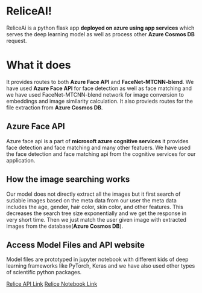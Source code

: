 # ReliceAI!

ReliceAi is a python flask app **deployed on azure using app services** which serves the deep learning model as well as process other **Azure Cosmos DB** request.

# What it does

It provides routes to both **Azure Face API** and **FaceNet-MTCNN-blend**. We have used **Azure Face API** for face detection as well as face matching and we have used FaceNet-MTCNN-blend network for image conversion to embeddings and image similarity calculation. It also provieds routes for the file extraction from **Azure Cosmos DB**.  

## Azure Face API

Azure face api is a part of **microsoft azure cognitive services** it provides face detection and face matching and many other featuers. We have used the face detection and face matching api from the cognitive services for our application.

## How the image searching works

Our model does not directly extract all the images but it first search of sutiable images based on the meta data from our user the meta data includes the age, gender, hair color, skin color, and other features. This decreases the search tree size exponentially and we get the response in very short time. Then we just match the user given image with extracted images from the database(**Azure Cosmos DB**).

## Access Model Files and API website

Model files are prototyped in jupyter notebook with different kids of deep learning frameworks like PyTorch, Keras and we have also used other types of scientific python packages. 

[Relice API Link](https://reliceai.azurewebsites.net)
[Relice Notebook Link](https://github.com/ANUBHAVNATANI/LNMHacks4-Submissions/blob/master/Waitlisted/DeeplearningAndAzure/ML_Models/SiameseNetwork.ipynb)